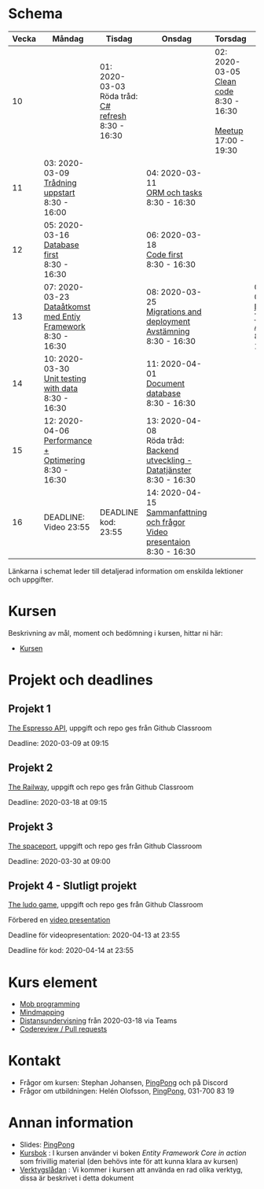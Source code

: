 # Schema

Vecka|Måndag|Tisdag |Onsdag |Torsdag|Fredag
-----|-------|-------|------|------|------
10||01: 2020-03-03<br />Röda tråd: [C# refresh](lecture_01_oop.md)<br />8:30 - 16:30||02: 2020-03-05<br />[Clean code](lecture_02_cleancode.md)<br />8:30 - 16:30<br /><br />[Meetup](https://www.meetup.com/Goteborg-Computer-Education-Meetup-Group/events/267714745/)<br />17:00 - 19:30|
11|03: 2020-03-09<br />[Trådning uppstart](lecture_03_treads.md)<br />8:30 - 16:00||04: 2020-03-11<br />[ORM och tasks](lecture_04_orm.md)<br />8:30 - 16:30||
12|05: 2020-03-16<br />[Database first](lecture_05_databasefirst.md)<br />8:30 - 16:30||06: 2020-03-18<br />[Code first](lecture_06_codefirst.md)<br />8:30 - 16:30||
13|07: 2020-03-23<br />[Dataåtkomst med Entiy Framework](lecture_07_data_with_ef.md)<br />8:30 - 16:30||08: 2020-03-25<br />[Migrations and deployment](lecture_08_migrations.md)<br />[Avstämning](feedback.md)<br />8:30 - 16:30||09: 2020-03-27<br />[DBContext + Transactions](lecture_09_dbcontext.md)<br />[Avstämning](feedback.md)<br />8:30 - 16:30
14|10: 2020-03-30<br />[Unit testing with data](lecture_10_unittesting.md)<br />8:30 - 16:30||11: 2020-04-01<br />[Document database](lecture_11_document.md)<br />8:30 - 16:30||
15|12: 2020-04-06<br />[Performance + Optimering](lecture_12_performance.md)<br />8:30 - 16:30||13: 2020-04-08<br />Röda tråd: [Backend utveckling - Datatjänster](lecture_13_dataservices.md)<br />8:30 - 16:30||
16| DEADLINE: Video 23:55 | DEADLINE kod: 23:55 |14: 2020-04-15<br />[Sammanfattning och frågor](lecture_14_sammanfattning.md)<br />[Video presentaion](video_presentation.md)<br />8:30 - 16:30||

Länkarna i schemat leder till detaljerad information om enskilda lektioner och uppgifter.

# Kursen

Beskrivning av mål, moment och bedömning i kursen, hittar ni här:

* [Kursen](info_course.md)

# Projekt och deadlines
## Projekt 1

[The Espresso API](https://github.com/PGBSNH19/project-the-barista), uppgift och repo ges från Github Classroom

Deadline: 2020-03-09 at 09:15

## Projekt 2

[The Railway](https://github.com/PGBSNH19/project-the-train), uppgift och repo ges från Github Classroom

Deadline: 2020-03-18 at 09:15

## Projekt 3

 [The spaceport](https://github.com/PGBSNH19/project-the-spaceport), uppgift och repo ges från Github Classroom

Deadline: 2020-03-30 at 09:00

## Projekt 4 - Slutligt projekt

[The ludo game](project4.md), uppgift och repo ges från Github Classroom

Förbered en [video presentation](video_presentaion.md)

Deadline för videopresentation: 2020-04-13 at 23:55

Deadline för kod: 2020-04-14 at 23:55

# Kurs element

* [Mob programming](strategy_mobprogramming.md)
* [Mindmapping](strategy_mindmapping.md)
* [Distansundervisning](remote.md) från 2020-03-18 via Teams
* [Codereview / Pull requests](codereview.md)

# Kontakt
* Frågor om kursen: Stephan Johansen, [PingPong](https://yh.pingpong.se/courseId/9766/) och på Discord
* Frågor om utbildningen: Helén Olofsson, [PingPong](https://yh.pingpong.se/courseId/9766/), 031-700 83 19

# Annan information
* Slides: [PingPong](https://yh.pingpong.se/courseId/9766/content.do?id=3419879)
* [Kursbok](info_book.md) : I kursen använder vi boken *Entity Framework Core in action* som frivillig material (den behövs inte för att kunna klara av kursen)
* [Verktygslådan](info_tools.md) : Vi kommer i kursen att använda en rad olika verktyg, dissa är beskrivet i detta dokument

